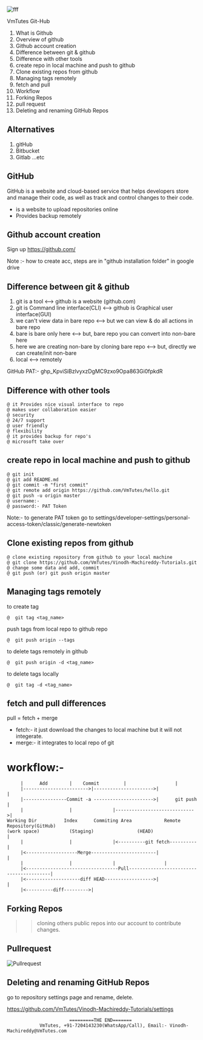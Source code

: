 ![fff](https://user-images.githubusercontent.com/30006273/206835173-2498f88f-f36f-4a27-8eff-627547f864ca.png)

VmTutes Git-Hub

1. What is Github
2. Overview of github
3. Github account creation
4. Difference between git & github
5. Difference with other tools
6. create repo in local machine and push to github
7. Clone existing repos from github
8. Managing tags remotely
9. fetch and pull
10. Workflow
11. Forking Repos
12. pull request
13. Deleting and renaming GitHub Repos

Alternatives
------------
1. gitHub
2. Bitbucket
3. Gitlab
...etc

GitHub
------
GitHub is a website and cloud-based service that helps developers store and manage their code, as well as track and control changes to their code.
- is a website to upload repositories online
- Provides backup remotely

Github account creation
-----------------------
Sign up https://github.com/

Note :- how to create acc, steps are in "github installation folder" in google drive 

Difference between git & github
-------------------------------
1. git is a tool  <--> github is a website (github.com)
2. git is Command line interface(CLI) <--> github is Graphical user interface(GUI) 
3. we can't view data in bare repo  <--> but we can view & do all actions in bare repo 
4. bare is bare only here  <--> but, bare repo you can convert into non-bare here   
5. here we are creating non-bare by cloning bare repo  <--> but, directly we can create/init non-bare                                             
6. local  <--> remotely  

GitHub PAT:- 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

Difference with other tools
---------------------------
	
    @ it Provides nice visual interface to repo
    @ makes user collaboration easier
    @ security
    @ 24/7 support
    @ user friendly
    @ flexibility
    @ it provides backup for repo's
    @ microsoft take over

create repo in local machine and push to github
--------------------------------------------------

    @ git init
    @ git add README.md
    @ git commit -m "first commit"
    @ git remote add origin https://github.com/VmTutes/hello.git
    @ git push -u origin master
    @ username:-
    @ password:- PAT Token

Note:- to generate PAT token go to settings/developer-settings/personal-access-token/classic/generate-newtoken

Clone existing repos from github
-----------------------------------
    @ clone existing repository from github to your local machine 
    @ git clone https://github.com/VmTutes/Vinodh-Machireddy-Tutorials.git
    @ change some data and add, commit
    @ git push (or) git push origin master

Managing tags remotely
----------------------
to create tag

    @  git tag <tag_name>

push tags from local repo to github repo

    @  git push origin --tags

to delete tags remotely in github

    @  git push origin -d <tag_name>

to delete tags locally

    @  git tag -d <tag_name>

fetch and pull differences
--------------------------
pull = fetch + merge

- fetch:- it just download the changes to local machine but it will not integerate.
- merge:- it integrates to local repo of git

workflow:-
=========
	     |		Add	       |	Commit	       |			      |	 	
	     |------------------------>|---------------------->| 			      |  		       			      
	     |----------------Commit -a ---------------------->|	  git push            |
	     |			       |		       |----------------------------->|
	Working Dir		     Index		Commiting Area 		      Remote Repository(GitHub)
	(work space)  	  	   (Staging)	    	    (HEAD)			      | 	
	     |			       |		       |<----------git fetch----------|
	     |<-------------------Merge------------------------|			      |	
	     |			       |		       |			      |	
	     |<----------------------------------Pull-----------------------------------------|
	     |<--------------------diff HEAD------------------>|			      |
	     |<----------diff--------->|

Forking Repos
-------------
>> cloning others public repos into our account to contribute changes.

Pullrequest
-----------
![Pullrequest](https://user-images.githubusercontent.com/30006273/205886521-4c8d59af-7e32-4d4f-ae6c-657cb7b3d8fe.png)



Deleting and renaming GitHub Repos
----------------------------------
go to repository settings page and rename, delete.

https://github.com/VmTutes/Vinodh-Machireddy-Tutorials/settings
	

   						   =========THE END=======
			    VmTutes, +91-7204143230(WhatsApp/Call), Email:- Vinodh-Machireddy@VmTutes.com



